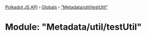 [Polkadot JS API](../README.md) › [Globals](../globals.md) › ["Metadata/util/testUtil"](_metadata_util_testutil_.md)

# Module: "Metadata/util/testUtil"


